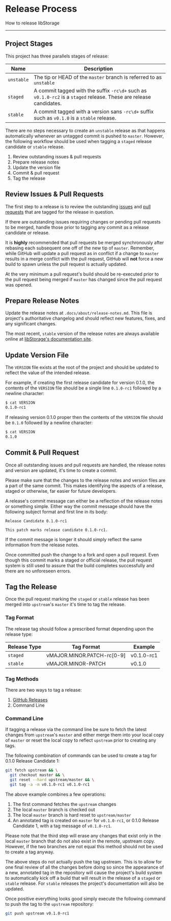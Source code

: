# Release Process

How to release libStorage

---

## Project Stages
This project has three parallels stages of release:

Name | Description
-----|------------
`unstable` | The tip or HEAD of the `master` branch is referred to as `unstable`
`staged` | A commit tagged with the suffix `-rc\d+` such as `v0.1.0-rc2` is a `staged` release. These are release candidates.
`stable` | A commit tagged with a version sans `-rc\d+` suffix such as `v0.1.0` is a `stable` release.

There are no steps necessary to create an `unstable` release as that happens
automatically whenever an untagged commit is pushed to `master`. However, the
following workflow should be used when tagging a `staged` release candidate
or `stable` release.

  1. Review outstanding issues & pull requests
  2. Prepare release notes
  3. Update the version file
  4. Commit & pull request
  5. Tag the release

## Review Issues & Pull Requests
The first step to a release is to review the outstanding
[issues](https://github.com/codedellemc/libstorage/issues) and
[pull requests](https://github.com/codedellemc/libstorage/pulls) that are tagged
for the release in question.

If there are outstanding issues requiring changes or pending pull requests to
be merged, handle those prior to tagging any commit as a release candidate or
release.

It is __highly__ recommended that pull requests be merged synchronously after
rebasing each subsequent one off of the new tip of `master`. Remember, while
GitHub will update a pull request as in conflict if a change to `master`
results in a merge conflict with the pull request, GitHub will __not__ force a
new build to spawn unless the pull request is actually updated.

At the very minimum a pull request's build should be re-executed prior to the
pull request being merged if `master` has changed since the pull request was
opened.

## Prepare Release Notes
Update the release notes at `.docs/about/release-notes.md`. This file is
project's authoritative changelog and should reflect new features, fixes, and
any significant changes.

The most recent, `stable` version of the release notes are always available
online at
[libStorage's documentation site](http://libstorage.rtfd.org/en/stable/about/release-notes/).

## Update Version File
The `VERSION` file exists at the root of the project and should be updated to
reflect the value of the intended release.

For example, if creating the first release candidate for version 0.1.0, the
contents of the `VERSION` file should be a single line `0.1.0-rc1` followed by
a newline character:

```sh
$ cat VERSION
0.1.0-rc1
```

If releasing version 0.1.0 proper then the contents of the `VERSION` file
should be `0.1.0` followed by a newline character:

```sh
$ cat VERSION
0.1.0
```

## Commit & Pull Request
Once all outstanding issues and pull requests are handled, the release notes
and version are updated, it's time to create a commit.

Please make sure that the changes to the release notes and version files are
a part of the same commit. This makes identifying the aspects of a release,
staged or otherwise, far easier for future developers.

A release's commit message can either be a reflection of the release notes or
something simple. Either way the commit message should have the following
subject format and first line in its body:

```text
Release Candidate 0.1.0-rc1

This patch marks release candidate 0.1.0-rc1.
```

If the commit message is longer it should simply reflect the same information
from the release notes.

Once committed push the change to a fork and open a pull request. Even though
this commit marks a staged or official release, the pull request system is still
used to assure that the build completes successfully and there are no unforeseen
errors.

## Tag the Release
Once the pull request marking the `staged` or `stable` release has been merged
into `upstream`'s `master` it's time to tag the release.

### Tag Format
The release tag should follow a prescribed format depending upon the release
type:

Release Type | Tag Format | Example
--------|---------|---------
`staged`  | vMAJOR.MINOR.PATCH-rc[0-9] | v0.1.0-rc1
`stable`  | vMAJOR.MINOR-PATCH | v0.1.0

### Tag Methods
There are two ways to tag a release:

  1. [GitHub Releases](https://github.com/codedellemc/libstorage/releases/new)
  2. Command Line

### Command Line
If tagging a release via the command line be sure to fetch the latest changes
from `upstream`'s `master` and either merge them into your local copy of
`master` or reset the local copy to reflect `upstream` prior to creating
any tags.

The following combination of commands can be used to create a tag for
0.1.0 Release Candidate 1:

```sh
git fetch upstream && \
  git checkout master && \
  git reset --hard upstream/master && \
  git tag -a -m v0.1.0-rc1 v0.1.0-rc1
```

The above example combines a few operations:

  1. The first command fetches the `upstream` changes
  2. The local `master` branch is checked out
  3. The local `master` branch is hard reset to `upstream/master`
  4. An annotated tag is created on `master` for `v0.1.0-rc1`, or 0.1.0 Release
     Candidate 1, with a tag message of `v0.1.0-rc1`.

Please note that the third step will erase any changes that exist only in the
local `master` branch that do not also exist in the remote, upstream copy.
However, if the two branches are not equal this method should not be used to
create a tag anyway.

The above steps do not actually push the tag upstream. This is to allow for one
final review of all the changes before doing so since the appearance of a new,
annotated tag in the repository will cause the project's build system to
automatically kick off a build that will result in the release of a `staged` or
`stable` release. For `stable` releases the project's documentation will also be
updated.

Once positive everything looks good simply execute the following command to
push the tag to the `upstream` repository:

```sh
git push upstream v0.1.0-rc1
```
